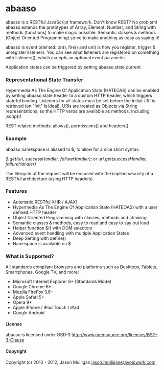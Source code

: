 # abaaso
abaaso is a RESTful JavaScript framework. Don't know REST? No problem! abaaso extends the prototypes of Array, Element, Number, and String with methods (functions) to make magic possible. Semantic classes & methods (Object Oriented Programming) strive to make anything as easy as saying it!

abaaso is event oriented: on(), fire() and un() is how you register, trigger & unregister listeners. You can see what listeners are registered on something with listeners(), which accepts an optional event parameter.

Application states can be triggered by setting abaaso.state.current.

### Representational State Transfer
Hypermedia As The Engine Of Application State (HATEOAS) can be enabled by setting abaaso.state.header to a custom HTTP header, which triggers stateful binding. Listeners for all states must be set before the initial URI is retrieved (on "init" is ideal). URIs are treated as Objects via String representations, so the HTTP verbs are available as methods, including jsonp()!

REST related methods: allows(), permissions() and headers()


### Example
abaaso namespace is aliased to $, to allow for a nice short syntax:


*$.get(uri, successHandler, failureHandler);* or *uri.get(successHandler, failureHandler)*


The lifecycle of the request will be encased with the implied security of a RESTful architecture (using HTTP headers).


### Features

* Automatic RESTful XHR / AJAX!
* Hypermedia As The Engine Of Application State (HATEOAS) with a user defined HTTP header
* Object Oriented Programming with classes, methods and chaining
* Semantic classes & methods, easy to read and easy to say out loud
* Helper function $() with DOM selectors
* Advanced event handling with multiple Application States
* Deep Setting with define()
* Namespace is available on $


### What is Supported?

All standards compliant browsers and platforms such as Desktops, Tablets, Smartphones, Google TV, and more!

* Microsoft Internet Explorer 8+ (Standards Mode)
* Google Chrome 6+
* Mozilla FireFox 3.6+
* Apple Safari 5+
* Opera 9+
* Apple iPhone / iPod Touch / iPad
* Google Android


#### License
abaaso is licensed under BSD-3 http://www.opensource.org/licenses/BSD-3-Clause

#### Copyright
Copyright (c) 2010 - 2012, Jason Mulligan <jason.mulligan@avoidwork.com>